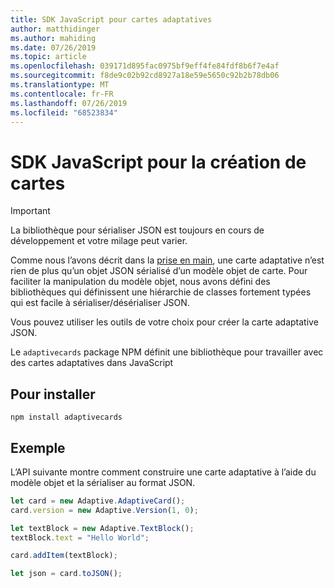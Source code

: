 ```yaml
---
title: SDK JavaScript pour cartes adaptatives
author: matthidinger
ms.author: mahiding
ms.date: 07/26/2019
ms.topic: article
ms.openlocfilehash: 039171d895fac0975bf9eff4fe84fdf8b6f7e4af
ms.sourcegitcommit: f8de9c02b92cd8927a18e59e5650c92b2b78db06
ms.translationtype: MT
ms.contentlocale: fr-FR
ms.lasthandoff: 07/26/2019
ms.locfileid: "68523834"
---
```

# <a name="javascript-sdk-for-creating-cards"></a>SDK JavaScript pour la création de cartes

> [!IMPORTANT]
> La bibliothèque pour sérialiser JSON est toujours en cours de développement et votre milage peut varier.

Comme nous l’avons décrit dans la [prise en main](../../authoring-cards/getting-started.md), une carte adaptative n’est rien de plus qu’un objet JSON sérialisé d’un modèle objet de carte.  Pour faciliter la manipulation du modèle objet, nous avons défini des bibliothèques qui définissent une hiérarchie de classes fortement typées qui est facile à sérialiser/désérialiser JSON.

Vous pouvez utiliser les outils de votre choix pour créer la carte adaptative JSON.

Le `adaptivecards` package NPM définit une bibliothèque pour travailler avec des cartes adaptatives dans JavaScript

## <a name="to-install"></a>Pour installer
```console
npm install adaptivecards
```

## <a name="example"></a>Exemple

L’API suivante montre comment construire une carte adaptative à l’aide du modèle objet et la sérialiser au format JSON.

```typescript
let card = new Adaptive.AdaptiveCard();
card.version = new Adaptive.Version(1, 0);

let textBlock = new Adaptive.TextBlock();
textBlock.text = "Hello World";

card.addItem(textBlock);

let json = card.toJSON();
```
